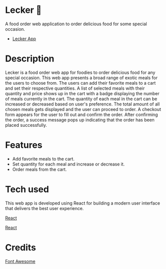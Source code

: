 # Lecker 🍱

A food order web application to order delicious food for some special occasion.

* [Lecker App](https://abhithere.github.io/lecker/)

# Description

Lecker is a food order web app for foodies to order delicious food for any special occasion.
This web app presents a broad range of exotic meals for the users to choose from.
The users can add their favorite meals to a cart and set their respective quantities.
A list of selected meals with their quantity and price shows up in the cart with a badge displaying the number of meals currently in the cart.
The quantity of each meal in the cart can be increased or decreased based on user's preference.
The total amount of all chosen meals gets displayed and the user can proceed to order.
A checkout form appears for the user to fill out and confirm the order.
After confirming the order, a success message pops up indicating that the order has been placed successfully.

# Features

* Add favorite meals to the cart.
* Set quantity for each meal and increase or decrease it.
* Order meals from the cart.

# Tech used
This web app is developed using React for building a modern user interface that delivers the best user experience.

[React](https://reactjs.org/)

<a href="https://reactjs.org/">React</a>

# Credits

[Font Awesome](https://fontawesome.com)


